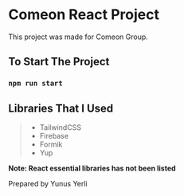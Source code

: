 # Comeon React Project

This project was made for Comeon Group.

## To Start The Project

### `npm run start`

## Libraries That I Used

> - TailwindCSS
> - Firebase
> - Formik
> - Yup





**Note: React essential libraries has not been listed**

Prepared by Yunus Yerli